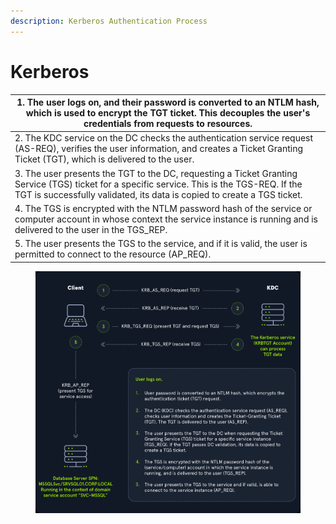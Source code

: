 ```yaml
---
description: Kerberos Authentication Process
---
```


# Kerberos



| 1. The user logs on, and their password is converted to an NTLM hash, which is used to encrypt the TGT ticket. This decouples the user's credentials from requests to resources.                                        |
| ----------------------------------------------------------------------------------------------------------------------------------------------------------------------------------------------------------------------- |
| 2. The KDC service on the DC checks the authentication service request (AS-REQ), verifies the user information, and creates a Ticket Granting Ticket (TGT), which is delivered to the user.                             |
| 3. The user presents the TGT to the DC, requesting a Ticket Granting Service (TGS) ticket for a specific service. This is the TGS-REQ. If the TGT is successfully validated, its data is copied to create a TGS ticket. |
| 4. The TGS is encrypted with the NTLM password hash of the service or computer account in whose context the service instance is running and is delivered to the user in the TGS\_REP.                                   |
| 5. The user presents the TGS to the service, and if it is valid, the user is permitted to connect to the resource (AP\_REQ).                                                                                            |

<figure><img src="../../.gitbook/assets/image (1).png" alt=""><figcaption></figcaption></figure>

